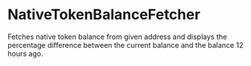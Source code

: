 # NativeTokenBalanceFetcher
Fetches native token balance from given address and displays the percentage difference between the current balance and the balance 12 hours ago.
